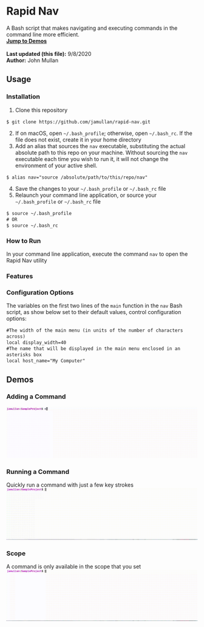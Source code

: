 # Rapid Nav
A Bash script that makes navigating and executing commands in the command line more efficient.<br />
[**Jump to Demos**](<#demos>)<br />
<br />
**Last updated (this file):** 9/8/2020<br />
**Author:** John Mullan<br />

## Usage
### Installation
1. Clone this repository
```
$ git clone https://github.com/jamullan/rapid-nav.git
```
2. If on macOS, open `~/.bash_profile`; otherwise, open `~/.bash_rc`. If the file does not exist, create it in your home directory
3. Add an alias that sources the `nav` executable, substituting the actual absolute path to this repo on your machine. Without sourcing the `nav` executable each time you wish to run it, it will not change the environment of your active shell.
```
$ alias nav="source /absolute/path/to/this/repo/nav"
```
4. Save the changes to your `~/.bash_profile` or `~/.bash_rc` file
5. Relaunch your command line application, or source your `~/.bash_profile` or `~/.bash_rc` file
```
$ source ~/.bash_profile
# OR
$ source ~/.bash_rc
```

### How to Run
In your command line application, execute the command `nav` to open the Rapid Nav utility
### Features


### Configuration Options
The variables on the first two lines of the `main` function in the `nav` Bash script, as show below set to their default values, control configuration options:
```Shell
#The width of the main menu (in units of the number of characters across)
local display_width=40
#The name that will be displayed in the main menu enclosed in an asterisks box
local host_name="My Computer"
```




## Demos
### Adding a Command
![Adding a Command](<demo_files/AddCommand4X.gif>)

### Running a Command
Quickly run a command with just a few key strokes<br />
![Running a Command](<demo_files/RunCommand4X.gif>)

### Scope
A command is only available in the scope that you set<br />
![A command will only be available if the current working directory aligns with the specifications for when that command was added](<demo_files/Scope4X.gif>)
